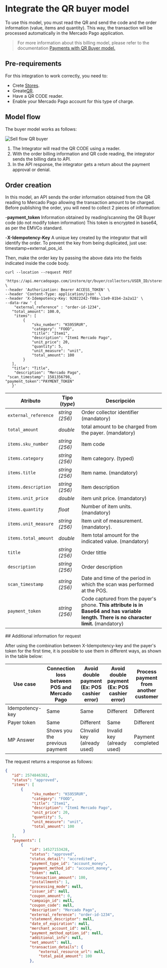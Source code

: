 # Integrate the QR buyer model

To use this model, you must read the QR and send the code and the order information (value, items and quantity). This way, the transaction will be processed automatically in the Mercado Pago application.

> For more information about this billing model, please refer to the documentation [Payments with QR Buyer model.](/developers/en/docs/qr-code/qr-buyer/qr-buyer-part-a)

## Pre-requirements 

For this integration to work correctly, you need to:

- Crete [Stores](/developers/en/docs/qr-code/stores-pos/stores-and-pos).
- Greate[QR](/developers/en/docs/qr-code/stores-pos/stores-and-pos).
- Have a QR CODE reader.
- Enable your Mercado Pago account for this type of charge.

## Model flow

The buyer model works as follows:

![Sell flow QR buyer](mobile/flujo-qrc-EN.png)

1. The Integrator will read the QR CODE using a reader.
2. With the order billing information and QR code reading, the integrator sends the billing data to API.
3. In the API response, the integrator gets a return about the payment approval or denial.

## Order creation

In this model, an API sends the order information obtained from the QR reading to Mercado Pago allowing the transaction amount to be charged.
Before publishing the order, you will need to collect 2 pieces of information: 

-**payment_token**
Information obtained by reading/scanning the QR Buyer code (do not modify token information)
This token is encrypted in base64, as per the EMVCo standard. 

-**X-Idempotency-Key**
A unique key created by the integrator that will identify the order. To prevent the key from being duplicated, just use: timestamp+external_pos_id. 

Then, make the order key by passing the above data into the fields indicated inside the code body.

```curl
curl --location --request POST
 'https://api.mercadopago.com/instore/qr/buyer/collectors/USER_ID/stores/EXTERNAL_STORE_ID/pos/EXTERNAL_POS_ID/orders' \
--header 'Authorization: Bearer ACCESS_TOKEN' \
--header 'Content-Type: application/json' \
--header 'X-Idempotency-Key: 92022242-f08a-11e9-81b4-2a2a12' \
--data-raw ' {
    "external_reference" : "order-id-1234",
   "total_amount": 100.0,
    "items": [
        {
            "sku_number": "KS955RUR",
            "category": "FOOD",
            "title": "Item1",
            "description": "Item1 Mercado Pago",
            "unit_price": 20,
            "quantity": 5,
            "unit_measure": "unit",
            "total_amount": 100
        }
   ],
   "title": "Title",
    "description": "Mercado Pago",
 "scan_timestamp": 1581356798,
"payment_token":"PAYMENT_TOKEN"
   }'
```
| Atributo | Tipo (_type_) | Descripción |
| --- | --- | --- |
| `external_reference` | _string (256)_ | Order collector identifier (mandatory) |
| `total_amount` | _double_ | total amount to be charged from the payer. (mandatory) |
| `items.sku_number` | _string (256)_ | Item code |
| `items.category` | _string (256)_ | Item category. (typed) |
| `items.title` | _string (256)_ | Item name. (mandatory) |
| `items.description` | _string (256)_ |  Item description |
| `items.unit_price` | _double_ | item unit price. (mandatory) |
| `items.quantity` | _float_ | Number of item units. (mandatory)|
| `items.unit_measure` | _string (256)_ | Item unit of measurement. (mandatory).  |
| `items.total_amount` | _double_ | Item total amount for the indicated value. (mandatory) |
| `title` | _string (256)_ | Order tittle |
| `description` | _string (256)_ | Order description |
| `scan_timestamp` | _string (256)_ | Date and time of the period in which the scan was performed at the POS.  |
| `payment_token` | _string (256)_ | Code captured from the payer's phone. **This attribute is in Base64 and has variable length. There is no character limit.** (mandatory) |

## Additional information for request

After using the combination between X-Idempotency-key and the payer's token for the first time, it is possible to use them in different ways, as shown in the table below: 

Use case | Connection loss between POS and Mercado Pago | Avoid double payment (Ex: POS cashier error) | Avoid double payment (Ex: POS cashier error) | Process payment from another customer
----------------- | ----------------- | ----------------- | ----------------- | -----------------
Idempotency-key | Same | Same | Different | Different
Payer token | Same | Different | Same | Different
MP Answer | Shows you the previous payment | CInvalid key (already used) | Invalid key (already used) | Payment completed

The request returns a response as follows:

```json
{
   "id": 2574846382,
   "status": "approved",
   "items": [
       {
            "sku_number": "KS955RUR",
            "category": "FOOD",
            "title": "Item1",
            "description": "Item1 Mercado Pago",
            "unit_price": 20,
            "quantity": 5,
            "unit_measure": "unit",
            "total_amount": 100
        }
   ],
   "payments": [
       {
           "id": 14527153428,
           "status": "approved",
           "status_detail": "accredited",
           "payment_type_id": "account_money",
           "payment_method_id": "account_money",
           "token": null,
           "transaction_amount": 100,
           "installments": 1,
           "processing_mode": null,
           "issuer_id": null,
           "coupon_amount": 0,
           "campaign_id": null,
           "coupon_code": null,
           "description": "Mercado Pago",
           "external_reference": "order-id-1234",
           "statement_descriptor": null,
           "date_of_expiration": null,
           "merchant_account_id": null,
           "payment_method_option_id": null,
           "additional_info": null,
           "net_amount": null,
           "transaction_details": {
               "external_resource_url": null,
               "total_paid_amount": 100
           },
```